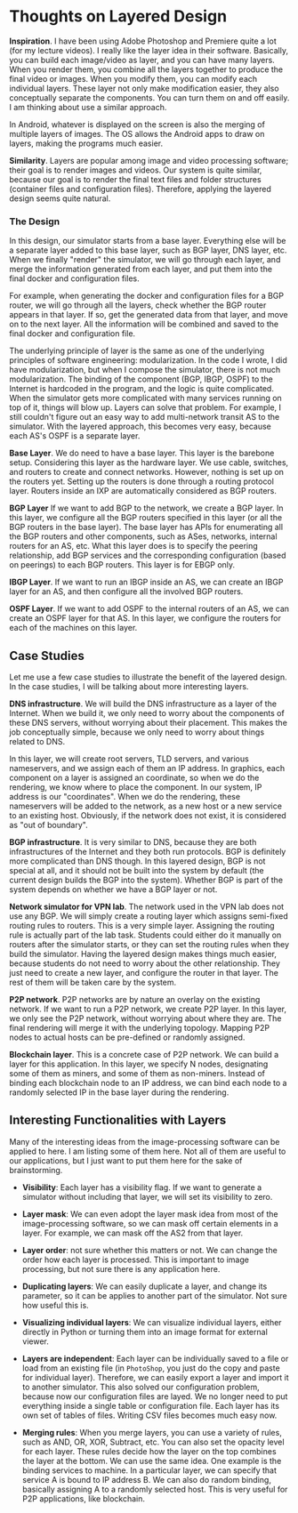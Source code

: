 
# Thoughts on Layered Design


**Inspiration**. I have been using Adobe Photoshop and Premiere quite a lot (for my lecture videos). I really like the layer idea in their software. Basically, you can build each image/video as layer, and you can have many layers. When you render them, you combine all the layers together to produce the final video or images. When you modify them, you can modify each individual layers. These layer not only make modification easier, they also conceptually separate the components. You can turn them on and off easily. I am thinking about use a similar approach. 

In Android, whatever is displayed on the screen is also the merging of multiple layers of images. The OS allows the Android apps to draw on layers, making the programs much easier. 

**Similarity**. Layers are popular among image and video processing software; their goal is to render images and videos. Our system is quite similar, because our goal is to render the final text files and folder structures (container files and configuration files). Therefore, applying the layered design seems quite natural.

### The Design 

In this design, our simulator starts from a base layer. Everything else will be a separate layer added to this base layer, such as BGP layer, DNS layer, etc. When we finally "render" the simulator, we will go through each layer, and merge the information generated from each layer, and put them into the final docker and configuration files. 

For example, when generating the docker and configuration files for a BGP router, we will go through all the layers, check whether the BGP router appears in that layer. If so, get the generated data from that layer, and move on to the next layer. All the information will be combined and saved to the final docker and configuration file. 

The underlying principle of layer is the same as one of the underlying principles of software engineering: modularization. In the code I wrote, I did have modularization, but when I compose the simulator, there is not much modularization. The binding of the component (BGP, IBGP, OSPF) to the Internet is hardcoded in the program, and the logic is quite complicated. When the simulator gets more complicated with many services running on top of it, things will blow up. Layers can solve that problem. For example, I still couldn't figure out an easy way to add multi-network transit AS to the simulator. With the layered approach, this becomes very easy, because each AS's OSPF is a separate layer.

**Base Layer**. We do need to have a base layer. This layer is the barebone setup. Considering this layer as the hardware layer. We use cable, switches, and routers to create and connect networks. However, nothing is set up on the routers yet. Setting up the routers is done through a routing protocol layer. Routers inside an IXP are automatically considered as BGP routers.

**BGP Layer** If we want to add BGP to the network, we create a BGP layer. In this layer, we configure all the BGP routers specified in this layer (or all the BGP routers in the base layer). The base layer has APIs for enumerating all the BGP routers and other components, such as ASes, networks, internal routers for an AS, etc. What this layer does is to specify the peering relationship, add BGP services and the corresponding configuration (based on peerings) to each BGP routers. This layer is for EBGP only.

**IBGP Layer**. If we want to run an IBGP inside an AS, we can create an IBGP layer for an AS, and then configure all the involved BGP routers. 

**OSPF Layer**. If we want to add OSPF to the internal routers of an AS, we can create an OSPF layer for that AS. In this layer, we configure the routers for each of the machines on this layer. 


## Case Studies 

Let me use a few case studies to illustrate the benefit of the layered design. In the case studies, I will be talking about more interesting layers.   

**DNS infrastructure**. We will build the DNS infrastructure as a layer of the Internet. When we build  it,  we only need to worry about the components of these DNS servers, without worrying about their placement. This makes the job conceptually simple, because we only need to worry about things related to DNS.  

In this layer, we will create root servers, TLD servers, and various nameservers, and we assign each of them an IP address. In graphics, each component on a layer is assigned an coordinate, so when we do the rendering, we know where to place the component. In our system, IP address is our "coordinates". When we do the rendering, these nameservers will be added to the network, as a new host or a new service to an existing host. Obviously, if the network does not exist, it is considered as "out of boundary".

**BGP infrastructure**. It is very similar to DNS, because they are both infrastructures of the Internet and they both run protocols. BGP is definitely more complicated than DNS though.  In this layered design, BGP is not special at all, and it should not be built into the system by default (the current design builds the BGP into the system). Whether BGP is part of the system depends on whether we have a BGP layer or not.

**Network simulator for VPN lab**.  The network used in the VPN lab does not use any BGP. We will simply create a routing layer which assigns semi-fixed routing rules to routers. This is a very simple layer. Assigning the routing rule is actually part of the lab task. Students could either do it manually on routers after the simulator starts, or they can set the routing rules when they build the simulator. Having the layered design makes things much easier, because students do not need to worry about the other relationship. They just need to create a new layer, and configure the router in that layer. The rest of them will be taken care by the system.     

**P2P network**. P2P networks are by nature an overlay on the existing network. If we want to run a P2P network, we create P2P layer. In this layer, we only see the P2P network, without worrying about where they are. The final rendering will merge it with the underlying topology. Mapping P2P nodes to actual hosts can be pre-defined or randomly assigned.  


**Blockchain layer**. This is a concrete case of P2P network. We can build a layer for this application. In this layer, we specify N nodes, designating some of them as miners, and some of them as non-miners. Instead of binding each blockchain node to an IP address, we can bind each node to a randomly selected IP in the base layer during the rendering.  


## Interesting Functionalities with Layers

Many of the interesting ideas from the image-processing software can be applied to here. I am listing some of them here. Not all of them are useful to our applications, but I just want to put them here for the sake of brainstorming. 

- **Visibility**: Each layer has a visibility flag. If we want to generate a simulator without including that layer, we will set its visibility to zero.  

- **Layer mask**: We can even adopt the layer mask idea from most of the image-processing software, so we can mask off certain elements in a layer. For example, we can mask off the AS2 from that layer.  

- **Layer order**: not sure whether this matters or not. We can change the order how each layer is processed. This is important to image processing, but not sure there is any application here. 

- **Duplicating layers**: We can easily duplicate a layer, and change its parameter, so it can be applies to another part of the simulator.  Not sure how useful this is. 

- **Visualizing individual layers**: We can visualize individual layers, either directly in Python or turning them into an image format for external viewer. 

- **Layers are independent**: Each layer can be individually saved to a file or load from an existing file (in ```PhotoShop```, you just do the copy and paste for individual layer). Therefore, we can easily export a layer and import it to another simulator. This also solved our configuration problem, because now our configuration files are layed. We no longer need to put everything inside a single table or configuration file. Each layer has its own set of tables of files. Writing CSV files becomes much easy now.  

- **Merging rules**: When you merge layers, you can use a variety of rules, such as AND, OR, XOR, Subtract, etc. You can also set the opacity level for each layer. These rules decide how the layer on the top combines the layer at the bottom. We can use the same idea. One example is the binding services to machine. In a particular layer, we can specify that service A is bound to IP address B. We can also do random binding, basically assigning A to a randomly selected host. This is very useful for P2P applications, like blockchain. 
